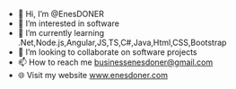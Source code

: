- 👋 Hi, I’m @EnesDONER
- 👀 I’m interested in software
- 🌱 I’m currently learning .Net,Node.js,Angular,JS,TS,C#,Java,Html,CSS,Bootstrap
- 💞️ I’m looking to collaborate on software projects
- 📫 How to reach me businessenesdoner@gmail.com 
- 🌐 Visit my website www.enesdoner.com
<!---
EnesDONER/EnesDONER is a ✨ special ✨ repository because its `README.md` (this file) appears on your GitHub profile.
You can click the Preview link to take a look at your changes.
--->
